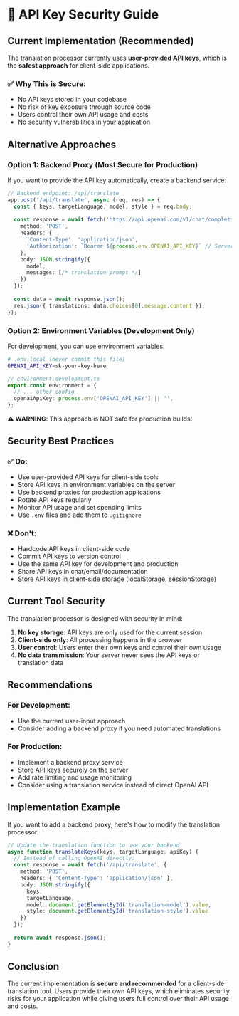# 🔐 API Key Security Guide

## Current Implementation (Recommended)

The translation processor currently uses **user-provided API keys**, which is the **safest approach** for client-side applications.

### ✅ Why This is Secure:
- No API keys stored in your codebase
- No risk of key exposure through source code
- Users control their own API usage and costs
- No security vulnerabilities in your application

## Alternative Approaches

### Option 1: Backend Proxy (Most Secure for Production)

If you want to provide the API key automatically, create a backend service:

```typescript
// Backend endpoint: /api/translate
app.post('/api/translate', async (req, res) => {
  const { keys, targetLanguage, model, style } = req.body;
  
  const response = await fetch('https://api.openai.com/v1/chat/completions', {
    method: 'POST',
    headers: {
      'Content-Type': 'application/json',
      'Authorization': `Bearer ${process.env.OPENAI_API_KEY}` // Server-side only
    },
    body: JSON.stringify({
      model,
      messages: [/* translation prompt */]
    })
  });
  
  const data = await response.json();
  res.json({ translations: data.choices[0].message.content });
});
```

### Option 2: Environment Variables (Development Only)

For development, you can use environment variables:

```bash
# .env.local (never commit this file)
OPENAI_API_KEY=sk-your-key-here
```

```typescript
// environment.development.ts
export const environment = {
  // ... other config
  openaiApiKey: process.env['OPENAI_API_KEY'] || '',
};
```

**⚠️ WARNING**: This approach is NOT safe for production builds!

## Security Best Practices

### ✅ Do:
- Use user-provided API keys for client-side tools
- Store API keys in environment variables on the server
- Use backend proxies for production applications
- Rotate API keys regularly
- Monitor API usage and set spending limits
- Use `.env` files and add them to `.gitignore`

### ❌ Don't:
- Hardcode API keys in client-side code
- Commit API keys to version control
- Use the same API key for development and production
- Share API keys in chat/email/documentation
- Store API keys in client-side storage (localStorage, sessionStorage)

## Current Tool Security

The translation processor is designed with security in mind:

1. **No key storage**: API keys are only used for the current session
2. **Client-side only**: All processing happens in the browser
3. **User control**: Users enter their own keys and control their own usage
4. **No data transmission**: Your server never sees the API keys or translation data

## Recommendations

### For Development:
- Use the current user-input approach
- Consider adding a backend proxy if you need automated translations

### For Production:
- Implement a backend proxy service
- Store API keys securely on the server
- Add rate limiting and usage monitoring
- Consider using a translation service instead of direct OpenAI API

## Implementation Example

If you want to add a backend proxy, here's how to modify the translation processor:

```typescript
// Update the translation function to use your backend
async function translateKeys(keys, targetLanguage, apiKey) {
  // Instead of calling OpenAI directly:
  const response = await fetch('/api/translate', {
    method: 'POST',
    headers: { 'Content-Type': 'application/json' },
    body: JSON.stringify({
      keys,
      targetLanguage,
      model: document.getElementById('translation-model').value,
      style: document.getElementById('translation-style').value
    })
  });
  
  return await response.json();
}
```

## Conclusion

The current implementation is **secure and recommended** for a client-side translation tool. Users provide their own API keys, which eliminates security risks for your application while giving users full control over their API usage and costs.


